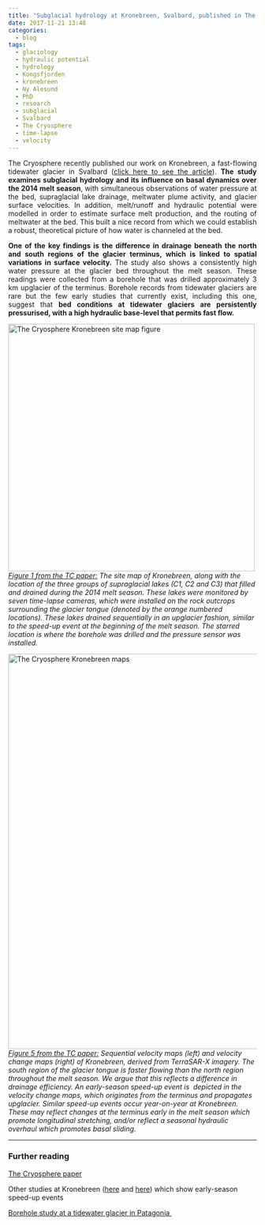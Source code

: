 ```yaml
---
title: "Subglacial hydrology at Kronebreen, Svalbard, published in The Cryosphere"
date: 2017-11-21 13:48
categories:
  - blog
tags: 
  - glaciology
  - hydraulic potential
  - hydrology
  - Kongsfjorden
  - kronebreen
  - Ny Alesund
  - PhD
  - research
  - subglacial
  - Svalbard
  - The Cryosphere
  - time-lapse
  - velocity
---
```

<p style="text-align:justify;">The Cryosphere recently published our work on Kronebreen, a fast-flowing tidewater glacier in Svalbard (<a href="https://www.the-cryosphere.net/11/2691/2017/" target="_blank" rel="noopener">click here to see the article</a>). <strong>The study examines subglacial hydrology and its influence on basal dynamics over the 2014 melt season</strong>, with simultaneous observations of water pressure at the bed, supraglacial lake drainage, meltwater plume activity, and glacier surface velocities. In addition, melt/runoff and hydraulic potential were modelled in order to estimate surface melt production, and the routing of meltwater at the bed. This built a nice record from which we could establish a robust, theoretical picture of how water is channeled at the bed.</p>

<p style="text-align:justify;"><strong>One of the key findings is the difference in drainage beneath the north and south regions of the glacier terminus, which is linked to spatial variations in surface velocity.</strong> The study also shows a consistently high water pressure at the glacier bed throughout the melt season. These readings were collected from a borehole that was drilled approximately 3 km upglacier of the terminus. Borehole records from tidewater glaciers are rare but the few early studies that currently exist, including this one, suggest that <strong>bed conditions at tidewater glaciers are persistently pressurised, with a high hydraulic base-level that permits fast flow.</strong></p>


<img class="aligncenter  wp-image-7445" src="https://pennyhow.files.wordpress.com/2017/10/paper1fig1.jpg" alt="The Cryosphere Kronebreen site map figure" width="500" height="501" align="aligncenter" /> <br>*<a href="https://www.the-cryosphere-discuss.net/tc-2017-74/" target="_blank" rel="noopener">Figure 1 from the TC paper:</a> The site map of Kronebreen, along with the location of the three groups of supraglacial lakes (C1, C2 and C3) that filled and drained during the 2014 melt season. These lakes were monitored by seven time-lapse cameras, which were installed on the rock outcrops surrounding the glacier tongue (denoted by the orange numbered locations). These lakes drained sequentially in an upglacier fashion, similar to the speed-up event at the beginning of the melt season. The starred location is where the borehole was drilled and the pressure sensor was installed.*

<img class="aligncenter size-full wp-image-7405" src="https://pennyhow.files.wordpress.com/2017/10/paper1fig5.jpg" alt="The Cryosphere Kronebreen maps" width="800" /><br> *<a href="https://www.the-cryosphere-discuss.net/tc-2017-74/" target="_blank" rel="noopener">Figure 5 from the TC paper:</a> Sequential velocity maps (left) and velocity change maps (right) of Kronebreen, derived from TerraSAR-X imagery. The south region of the glacier tongue is faster flowing than the north region throughout the melt season. We argue that this reflects a difference in drainage efficiency. An early-season speed-up event is  depicted in the velocity change maps, which originates from the terminus and propagates upglacier. Similar speed-up events occur year-on-year at Kronebreen. These may reflect changes at the terminus early in the melt season which promote longitudinal stretching, and/or reflect a seasonal hydraulic overhaul which promotes basal sliding.*

<hr>

<h3>Further reading</h3>

<a href="https://www.the-cryosphere.net/11/2691/2017/" target="_blank" rel="noopener">The Cryosphere paper</a>

Other studies at Kronebreen (<a href="https://www.nature.com/articles/ncomms9566" target="_blank" rel="noopener">here</a> and <a href="https://www.the-cryosphere.net/9/2339/2015/" target="_blank" rel="noopener">here</a>) which show early-season speed-up events

<a href="http://www.nature.com/ngeo/journal/v4/n9/full/ngeo1218.html" target="_blank" rel="noopener">Borehole study at a tidewater glacier in Patagonia </a>
